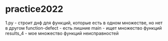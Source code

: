 # practice2022

1.py - строит днф для функций, которые есть в одном множестве, но нет в другом
function-defect - есть лишние
main - ищет множество функций 
results_4 - мое множество функций неисправностей

